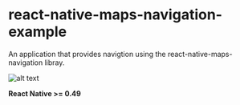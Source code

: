 # react-native-maps-navigation-example

An application that provides navigtion using the react-native-maps-navigation libray.

![alt text](https://github.com/flyandi/react-native-maps-navigation/raw/master/docs/preview.gif "react-native-maps-navigation")


**React Native >= 0.49**

